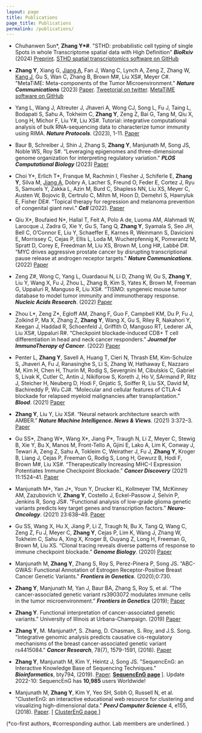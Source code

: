 ```yaml
---
layout: page
title: Publications
page_title: Publications
permalink: /publications/
---
```

- Chuhanwen Sun*, <strong>Zhang Y*#</strong>. "STHD: probabilistic cell typing of single Spots in whole Transcriptome spatial data with High Definition" <strong><em>BioRxiv</em></strong> (2024) <a href="https://www.biorxiv.org/content/10.1101/2024.06.20.599803v1" target="_blank">Preprint</a>.   <a href="https://github.com/yi-zhang/STHD" target="_blank">STHD spatial transcriptomics software on GitHub</a>

- <strong>Zhang Y</strong>, Xiang G, <u>Jiang A</u>, Fan J, Wang C, Lynch A, Zeng Z, Zhang W, <u>Kang J</u>, Gu S, Wan C, Zhang B, Brown M#, Liu XS#, Meyer C#. "MetaTiME: Meta-components of the Tumor Microenvironment." <strong><em>Nature Communications</em></strong> (2023) <a href="https://www.nature.com/articles/s41467-023-38333-8" target="_blank">Paper</a>. <a href="https://twitter.com/Wings7Spread/status/1557419740552994819" target="_blank">Tweetorial on twitter</a>. <a href="https://github.com/yi-zhang/MetaTiME" target="_blank">MetaTiME software on GitHub</a>

- Yang L, Wang J, Altreuter J, Jhaveri A, Wong CJ, Song L, Fu J, Taing L, Bodapati S, Sahu A, Tokheim C, <strong>Zhang Y</strong>, Zeng Z, Bai G, Tang M, Qiu X, Long H, Michor F, Liu Y#, Liu XS#. Tutorial: integrative computational analysis of bulk RNA-sequencing data to characterize tumor immunity using RIMA. <strong><em>Nature Protocols</em></strong>. (2023), 1-11. <a href="https://doi.org/10.1038/s41596-023-00841-8">Paper</a>

- Baur B, Schreiber J, Shin J, Zhang S, <strong>Zhang Y</strong>, Manjunath M, Song JS, Noble WS, Roy S#. “Leveraging epigenomes and three-dimensional genome organization for interpreting regulatory variation." <strong><em>PLOS Computational Biology </em></strong> (2023) <a href="https://journals.plos.org/ploscompbiol/article?id=10.1371/journal.pcbi.1011286" target="_blank"> Paper</a> 

- Choi Y*, Erlich T*, Franque M, Rachmin I, Flesher J, Schiferle E, <strong>Zhang Y</strong>, Silva M, <u>Jiang A</u>, Dobry A, Lacher S, Freund O, Feder E, Cortez J, Ryu S,  Samuels Y, Zakka L, Azin M, Burd C, Shapless NN, Liu XS, Meyer C, Austen W, Bojovic B, Certrulo C, Mihm M, Hoon D, Demehri S, Hawryluk E, Fisher DE#. “Topical therapy for regression and melanoma prevention of congenital giant nevi.” <strong><em>Cell</em></strong> (2022). <a href="https://pubmed.ncbi.nlm.nih.gov/35561684/" target="_blank">Paper</a>

- Qiu X*, Boufaied N*, Hallal T, Feit A, Polo A de, Luoma AM, Alahmadi W, Larocque J, Zadra G, Xie Y, Gu S, Tang Q, <strong>Zhang Y</strong>, Syamala S, Seo JH, Bell C, O’Connor E, Liu Y, Schaeffer E, Karnes R, Weinmann S, Davicioni E, Morrissey C, Cejas P, Ellis L, Loda M, Wucherpfennig K, Pomerantz M, Spratt D, Corey E, Freedman M, Liu XS, Brown M, Long H#, Labbé D#. “MYC drives aggressive prostate cancer by disrupting transcriptional pause release at androgen receptor targets." </a> <strong><em>Nature Communications</em></strong>. (2022) <a href="https://www.biorxiv.org/content/10.1101/2021.04.23.441016v1" target="_blank">Paper</a>

- Zeng Z#, Wong C, Yang L, Ouardaoui N, Li D, Zhang W, Gu S, <strong>Zhang Y</strong>, Liu Y, Wang X, Fu J, Zhou L, Zhang B, Kim S, Yates K, Brown M, Freeman G, Uppaluri R, Manguso R, Liu XS#. “TISMO: syngeneic mouse tumor database to model tumor immunity and immunotherapy response. <strong><em> Nucleic Acids Research</em></strong>. (2022) <a href="https://academic.oup.com/nar/article/50/D1/D1391/6371975" target="_blank">Paper</a>

- Zhou L*, Zeng Z*, Egloff AM, Zhang F, Guo F, Campbell KM, Du P, Fu J, Zolkind P, Ma X, Zhang Z, <strong>Zhang Y</strong>, Wang X, Gu S, Riley R, Nakahori Y, Keegan J, Haddad R, Schoenfeld J, Griffith O, Manguso RT, Lederer JA, Liu XS#, Uppaluri R#. “Checkpoint blockade-induced CD8+ T cell differentiation in head and neck cancer responders.” <strong><em>Journal for ImmunoTherapy of Cancer</em></strong>. (2022) <a href="doi:10.1136/jitc-2021-004034" target="_blank">Paper</a>

- Penter L, <strong>Zhang Y</strong>, Savell A, Huang T, Cieri N, Thrash EM, Kim-Schulze S, Jhaveri A, Fu J, Ranasinghe S, Li S, Zhang W, Hathaway E, Nazzaro M, Kim H, Chen H, Thurin M, Rodig S, Severgnini M, Cibulskis C, Gabriel S, Livak K, Cutler C, Antin J, Nikiforow S, Koreth J, Ho V, SArmand P, Ritz J, Steicher H, Neuberg D, Hodi F, Gnjatic S, Soiffer R, Liu SX, David M, Bachireddy P, Wu CJ#. “Molecular and cellular features of CTLA-4 blockade for relapsed myeloid malignancies after transplantation.” <strong><em>Blood</em></strong>. (2021) <a href="https://ashpublications.org/blood/article-abstract/137/23/3212/475524/Molecular-and-cellular-features-of-CTLA-4-blockade" target="_blank">Paper</a>

- <strong>Zhang Y</strong>, Liu Y, Liu XS#. “Neural network architecture search with AMBER.” <strong><em>Nature Machine Intelligence. News & Views</em></strong>. (2021) 3:372–3. <a href="https://www.nature.com/articles/s42256-021-00350-x" target='_blank'>Paper</a>

- Gu SS*, Zhang W*, Wang X*, Jiang P*, Traugh N, Li Z, Meyer C, Stewig B, Xie Y, Bu X, Manos M, Front-Tello A, Gjini E, Lako A, Lim K, Conway J, Tewari A, Zeng Z, Sahu A, Tokleim C, Weirather J, Fu J, <strong>Zhang Y</strong>, Kroger B, Liang J, Cejas P, Freeman G, Rodig S, Long H, Gewurz B, Hodi F, Brown M#, Liu XS#. “Therapeutically Increasing MHC-I Expression Potentiates Immune Checkpoint Blockade.” <strong><em>Cancer Discovery</em></strong> (2021) 11:1524–41. <a href="https://cancerdiscovery.aacrjournals.org/content/11/6/1524" target="_blank">Paper</a>

- Manjunath M*, Yan J*, Youn Y, Drucker KL, Kollmeyer TM, McKinney AM, Zazubovich V, <strong>Zhang Y</strong>, Costello J, Eckel-Passow J, Selvin P, Jenkins R, Song JS#. “Functional analysis of low-grade glioma genetic variants predicts key target genes and transcription factors.” <strong><em>Neuro-Oncology</em></strong>. (2021) 23:638–49. <a href="https://academic.oup.com/neuro-oncology/article/23/4/638/5948532" target="_blank">Paper</a>
 
- Gu SS, Wang X, Hu X, Jiang P, Li Z, Traugh N, Bu X, Tang Q, Wang C, Zeng Z, Fu J, Meyer C, <strong>Zhang Y</strong>, Cejas P, Lim K, Wang J, Zhang W, Tokheim C, Sahu A, Xing X, Kroger B, Ouyang Z, Long H, Freeman G, Brown M, Liu XS. “Clonal tracing reveals diverse patterns of response to immune checkpoint blockade.” <strong><em>Genome Biology</em></strong>. (2020)  <a href="21:263. https://genomebiology.biomedcentral.com/articles/10.1186/s13059-020-02166-1" target="_blank">Paper</a>

- Manjunath M, <strong>Zhang Y</strong>, Zhang S, Roy S, Perez-Pinera P, Song JS. “ABC-GWAS: Functional Annotation of Estrogen Receptor-Positive Breast Cancer Genetic Variants.” <strong><em>Frontiers in Genetics</em></strong>. (2020);0:730. 

- <strong>Zhang Y</strong>, Manjunath M, Yan J, Baur BA, Zhang S, Roy S, et al. “The cancer-associated genetic variant rs3903072 modulates immune cells in the tumor microenvironment.” <strong><em>Frontiers in Genetics</em></strong> (2019); <a href="doi:10.3389/fgene.2019.00754" target="_blank">Paper</a>

- <strong>Zhang Y</strong>. Functional interpretation of cancer-associated genetic variants." University of Illinois at Urbana-Champaign. (2019) <a href="https://www.ideals.illinois.edu/handle/2142/105017" target="_blank"> Paper</a>

- <strong>Zhang Y</strong>, M. Manjunath*, S. Zhang, D. Chasman, S. Roy, and J.S. Song. "Integrative genomic analysis predicts causative cis-regulatory mechanisms of the breast cancer-associated genetic variant rs4415084." <strong><em>Cancer Research</em></strong>, 78(7), 1579-1591, (2018). <a href="http://cancerres.aacrjournals.org/content/78/7/1579.long" target="_blank">Paper</a>

- <strong>Zhang Y</strong>, Manjunath M, Kim Y, Heintz J, Song JS. "SequencEnG: an Interactive Knowledge Base of Sequencing Techniques." <em><strong>Bioinformatics</strong></em>, bty794, (2019). <a href="https://doi.org/10.1093/bioinformatics/bty794" target="_blank">Paper</a>. <strong> <a href="http://education.knoweng.org/sequenceng/" target="_blank">SequencEnG page</a> </strong>]. Update 2022-10: SequencEnG has **10,985** users Worldwide!

- Manjunath M, <strong>Zhang Y</strong>, Kim Y, Yeo SH, Sobh O, Russell N, et al. "ClusterEnG: an interactive educational web resource for clustering and visualizing high-dimensional data." <strong><em>PeerJ Computer Science</em></strong> 4, e155, (2018). <a href="https://peerj.com/articles/cs-155/" target="_blank" >Paper</a>. [ <a href="http://education.knoweng.org/clustereng/" target="_blank">ClusterEnG page </a> ]

 (*co-first authors, #corresponding author. Lab members are underlined. )
